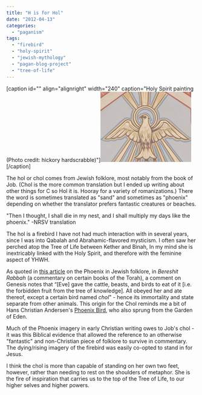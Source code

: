 ```yaml
---
title: "H is for Hol"
date: "2012-04-13"
categories: 
  - "paganism"
tags: 
  - "firebird"
  - "holy-spirit"
  - "jewish-mythology"
  - "pagan-blog-project"
  - "tree-of-life"
---
```


\[caption id="" align="alignright" width="240" caption="Holy Spirit painting (Photo credit: hickory hardscrabble)"\][![Holy Spirit painting](images/508302236_3c36abea74_m.jpg "Holy Spirit painting")](http://www.flickr.com/photos/66621355@N00/508302236)\[/caption\]

The hol or chol comes from Jewish folklore, most notably from the book of Job. (Chol is the more common translation but I ended up writing about other things for C so Hol it is. Hooray for a variety of romanizations.) There the word is sometimes translated as "sand" and sometimes as "phoenix" depending on whether the translator prefers fantastic creatures or beaches.

"Then I thought, I shall die in my nest, and I shall multiply my days like the phoenix." -NRSV translation

The hol is a firebird I have not had much interaction with in several years, since I was into Qabalah and Abrahamic-flavored mysticism. I often saw her perched atop the Tree of Life between Kether and Binah, In my mind she is inextricably linked with the Holy Spirit, and therefore with the feminine aspect of YHWH.

As quoted in [this article](http://www.studiolum.com/en/silva5.htm) on the Phoenix in Jewish folklore, in _Bereshit Rabbah_ (a commentary on certain books of the Torah), a comment on Genesis notes that “\[Eve\] gave the cattle, beasts, and birds to eat of it \[i.e. the forbidden fruit from the tree of knowledge\]. All obeyed her and ate thereof, except a certain bird named _chol_" - hence its immortality and state separate from other animals. This origin for the Chol reminds me a bit of Hans Christian Andersen's [Phoenix Bird](http://jackwren.wordpress.com/firebirds/the-phoenix-bird/), who also sprung from the Garden of Eden.

Much of the Phoenix imagery in early Christian writing owes to Job's chol - it was this Biblical evidence that allowed the reference to an otherwise "fantastic" and non-Christian piece of folklore to survive in commentary. The dying/rising imagery of the firebird was easily co-opted to stand in for Jesus.

I think the chol is more than capable of standing on her own two feet, however, rather than needing to rest on the shoulders of metaphor. She is the fire of inspiration that carries us to the top of the Tree of Life, to our higher selves and higher powers.
